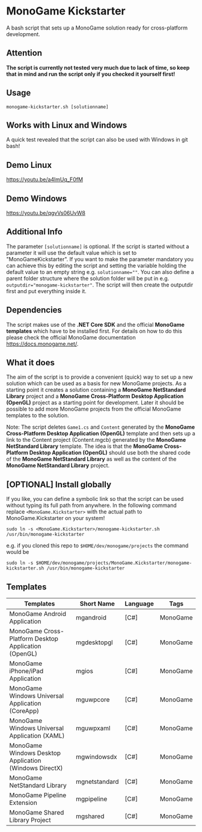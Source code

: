 # MonoGame Kickstarter
A bash script that sets up a MonoGame solution ready for cross-platform development.

## Attention

**The script is currently not tested very much due to lack of time, so keep that in mind and run the script only if you checked it yourself first!**

## Usage

`monogame-kickstarter.sh [solutionname]`

## Works with Linux and Windows

A quick test revealed that the script can also be used with Windows in git bash!

## Demo Linux

https://youtu.be/a4lmUq_F0fM

## Demo Windows

https://youtu.be/qgvVs06UvW8

## Additional Info

The parameter `[solutionname]` is optional. If the script is started without a parameter it will use the default value which is set to "MonoGameKickstarter". If you want to make the parameter mandatory you can achieve this by editing the script and setting the variable holding the default value to an empty string e.g. `solutionname=""`. You can also define a parent folder structure where the solution folder will be put in e.g. `outputdir="monogame-kickstarter"`. The script will then create the outputdir first and put everything inside it.

## Dependencies

The script makes use of the **.NET Core SDK** and the official **MonoGame templates** which have to be installed first. For details on how to do this please check the official MonoGame documentation https://docs.monogame.net/.

## What it does

The aim of the script is to provide a convenient (quick) way to set up a new solution which can be used as a basis for new MonoGame projects. As a starting point it creates a solution containing a **MonoGame NetStandard Library** project and a **MonoGame Cross-Platform Desktop Application (OpenGL)** project as a starting point for development. Later it should be possible to add more MonoGame projects from the official MonoGame templates to the solution.

Note: The script deletes `Game1.cs` and `Content` generated by the **MonoGame Cross-Platform Desktop Application (OpenGL)** template and then sets up a link to the Content project (Content.mgcb) generated by the **MonoGame NetStandard Library** template. The idea is that the **MonoGame Cross-Platform Desktop Application (OpenGL)** should use both the shared code of the **MonoGame NetStandard Library** as well as the content of the **MonoGame NetStandard Library** project.

## [OPTIONAL] Install globally

If you like, you can define a symbolic link so that the script can be used without typing its full path from anywhere. In the following command replace `<MonoGame.Kickstarter>` with the actual path to MonoGame.Kickstarter on your system!

`sudo ln -s <MonoGame.Kickstarter>/monogame-kickstarter.sh /usr/bin/monogame-kickstarter`

e.g. if you cloned this repo to `$HOME/dev/monogame/projects` the command would be

`sudo ln -s $HOME/dev/monogame/projects/MonoGame.Kickstarter/monogame-kickstarter.sh /usr/bin/monogame-kickstarter`

## Templates

| Templates                                              | Short Name    | Language | Tags     |
|--------------------------------------------------------|---------------|----------|----------|
| MonoGame Android Application                           | mgandroid     | [C#]     | MonoGame |
| MonoGame Cross-Platform Desktop Application (OpenGL)   | mgdesktopgl   | [C#]     | MonoGame |
| MonoGame iPhone/iPad Application                       | mgios         | [C#]     | MonoGame |
| MonoGame Windows Universal Application (CoreApp)       | mguwpcore     | [C#]     | MonoGame |
| MonoGame Windows Universal Application (XAML)          | mguwpxaml     | [C#]     | MonoGame |
| MonoGame Windows Desktop Application (Windows DirectX) | mgwindowsdx   | [C#]     | MonoGame |
| MonoGame NetStandard Library                           | mgnetstandard | [C#]     | MonoGame |
| MonoGame Pipeline Extension                            | mgpipeline    | [C#]     | MonoGame |
| MonoGame Shared Library Project                        | mgshared      | [C#]     | MonoGame |
